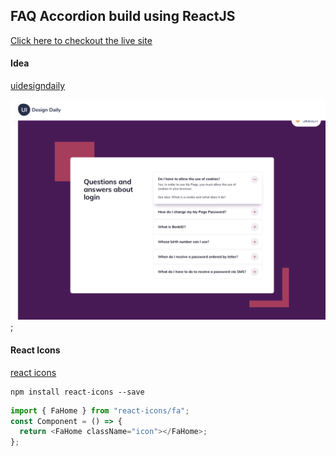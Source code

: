 ## FAQ Accordion build using ReactJS

[Click here to checkout the live site](https://faq-accordion-reactjs.netlify.app/)

#### Idea

[uidesigndaily](https://uidesigndaily.com/posts/sketch-accordion-website-day-1175)

![](./idea.png);

#### React Icons

[react icons](https://react-icons.github.io/react-icons/)

```
npm install react-icons --save
```

```javascript
import { FaHome } from "react-icons/fa";
const Component = () => {
  return <FaHome className="icon"></FaHome>;
};
```
